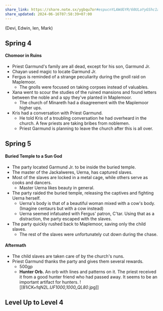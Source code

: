 ```yaml
---
share_link: https://share.note.sx/ygbqu7or#espucnYLAWdGYR/60ULaYyGShc1aKg1VIsM1bvvv2ps
share_updated: 2024-06-16T07:58:39+07:00
---
```

(Devi, Edwin, Ien, Mark)
## Spring 4
#### Chomoor in Ruins
- Priest Garmund's family are all dead, except for his son, Garmund Jr.
- Chayan used magic to locate Garmund Jr.
- Fergus is reminded of a strange peculiarity during the gnoll raid on Maplemoor.
	- The gnolls were focused on taking corpses instead of valuables.
- Xana went to scour the studies of the ruined mansions and found letters between the noble and a spy they've planted in Maplemoor.
	- The church of Minareth had a disagreement with the Maplemoor higher ups.
- Kris had a conversation with Priest Garmund.
	- He told Kris of a troubling conversation he had overheard in the church. A few priests are taking bribes from noblemen.
	- Priest Garmund is planning to leave the church after this is all over.

## Spring 5

#### Buried Temple to a Sun God
- The party located Garmund Jr. to be inside the buried temple.
- The master of the Jackalweres, Uerna, has captured slaves.
- Most of the slaves are locked in a metal cage, while others serve as cooks and dancers.
	- Master Uerna likes beauty in general.
- The party raided the buried temple, releasing the captives and fighting Uerna herself.
	- Uerna's body is that of a beautiful woman mixed with a cow's body. (Imagine centaurs but with a cow instead)
	- Uerna seemed infatuated with Fergus' patron, C'tar. Using that as a distraction, the party escaped with the slaves.
- The party quickly rushed back to Maplemoor, saving only the child slaves.
	- The rest of the slaves were unfortunately cut down during the chase.

#### Aftermath
- The child slaves are taken care of by the church's nuns.
- Priest Garmund thanks the party and gives them several rewards.
	- 500gp
	- **Hunter Orb.** An orb with lines and patterns on it. The priest received it from a good hunter friend who had passed away. It seems to be an important artifact for hunters.
		![[81iCK+fqN2L._UF1000,1000_QL80_.jpg]]
## Level Up to Level 4